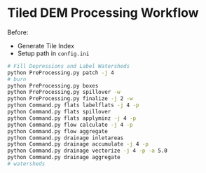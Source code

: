 # Tiled DEM Processing Workflow

Before:

- Generate Tile Index
- Setup path in `config.ini`

```bash
# Fill Depressions and Label Watersheds
python PreProcessing.py patch -j 4
# burn
python PreProcessing.py boxes
python PreProcessing.py spillover -w
python PreProcessing.py finalize -j 2 -w
python Command.py flats labelflats -j 4 -p
python Command.py flats spillover
python Command.py flats applyminz -j 4 -p
python Command.py flow calculate -j 4 -p
python Command.py flow aggregate
python Command.py drainage inletareas
python Command.py drainage accumulate -j 4 -p
python Command.py drainage vectorize -j 4 -p -a 5.0
python Command.py drainage aggregate
# watersheds
```